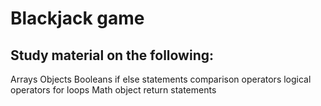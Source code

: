 # Blackjack game

## Study material on the following:

Arrays
Objects
Booleans
if else statements
comparison operators
logical operators
for loops
Math object
return statements